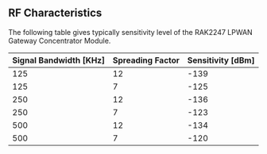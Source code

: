 ## RF Characteristics

The following table gives typically sensitivity level of the RAK2247 LPWAN Gateway Concentrator Module.

| Signal Bandwidth [KHz] | Spreading Factor | Sensitivity [dBm] |
| ---------------------- | ---------------- | ----------------- |
| 125                    | 12               | -139              |
| 125                    | 7                | -125              |
| 250                    | 12               | -136              |
| 250                    | 7                | -123              |
| 500                    | 12               | -134              |
| 500                    | 7                | -120              |



